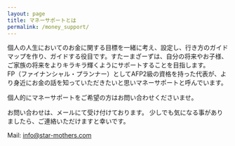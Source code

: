 ```yaml
---
layout: page
title: マネーサポートとは
permalink: /money_support/
---
```


個人の人生においてのお金に関する目標を一緒に考え、設定し、行き方のガイドマップを作り、ガイドする役目です。すたーまざーずは、自分の将来やお子様、ご家族の将来をよりキラキラ輝くようにサポートすることを目指します。   
FP（ファイナンシャル・プランナー）としてAFP2級の資格を持った代表が、より身近にお金の話を知っていただきたいと思いマネーサポートと呼んでいます。
  
個人的にマネーサポートをご希望の方はお問い合わせくださいませ。  

お問い合わせは、メールにて受け付けております。
少しでも気になる事がありましたら、ご連絡いただけますと幸いです。

Mail: info@star-mothers.com